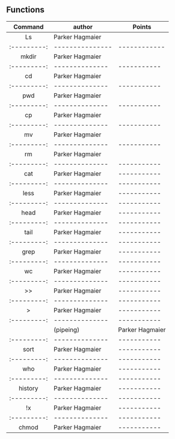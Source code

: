 ## Functions

| Command    |   author      |   Points    |
| :--------: | ------------- | ----------- |
| Ls         |Parker Hagmaier|             |
| :---------:|---------------| ------------|
| mkdir      |Parker Hagmaier|             |
| :---------:| --------------| ----------- |
| cd         |Parker Hagmaier|             |
| :---------:| --------------| ----------- |
| pwd        |Parker Hagmaier|             |
| :---------:| --------------| ----------- |
| cp         |Parker Hagmaier|             |
| :---------:| --------------| ----------- |
| mv         |Parker Hagmaier|             |
| :---------:| --------------| ----------- |
| rm         |Parker Hagmaier|             |
| :---------:| --------------| ----------- |
| cat        |Parker Hagmaier| ----------- |
| :---------:| --------------| ----------- |
| less       |Parker Hagmaier| ----------- |
| :---------:| --------------| ----------- |
| head       |Parker Hagmaier| ----------- |
| :---------:| --------------| ----------- |
| tail       |Parker Hagmaier| ----------- |
| :---------:| --------------| ----------- |
| grep       |Parker Hagmaier| ----------- |
| :---------:| --------------| ----------- |
| wc         |Parker Hagmaier| ----------- |
| :---------:| --------------| ----------- |
| >>         |Parker Hagmaier| ----------- |
| :---------:| --------------| ----------- |
| >          |Parker Hagmaier| ----------- |
| :---------:| --------------| ----------- |
| |(pipeing) |Parker Hagmaier| ----------- |
| :---------:| --------------| ----------- |
| sort       |Parker Hagmaier| ----------- |
| :---------:| --------------| ----------- |
| who        |Parker Hagmaier| ----------- |
| :---------:| --------------| ----------- |
| history    |Parker Hagmaier| ----------- |
| :---------:| --------------| ----------- |
| !x         |Parker Hagmaier| ----------- |
| :---------:| --------------| ----------- |
| chmod      |Parker Hagmaier| ----------- |
